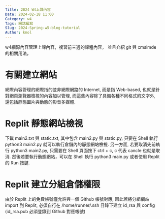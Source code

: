 ```yaml
---
Title: 2024 W4上課內容
Date: 2024-02-18 11:00
Category: w4
Tags: 網誌編寫
Slug: 2024-Spring-w5-blog-tutorial
Author: kmol
---
```


w4網際內容管理上課內容，複習前三週的課程內容， 並且介紹 git 與 cmsimde 的相關用法。

<!-- PELICAN_END_SUMMARY -->

# 有關建立網站
網際內容管理的網際指的並非網際網路的 Internet, 而是指 Web-based, 也就是針對網頁瀏覽器檢視的內容加以管理, 而這些內容除了具備各種不同格式的文字外, 還包括靜態圖片與動態的影音多媒體.

# Replit 靜態網站檢視
下載 main2.txt 與 static.txt, 其中包含 main2.py 與 static.py, 只要在 Shell 執行 python3 main2.py 就可以執行倉儲內的靜態網站檢視. 另一方面, 若要取消先前執行 python3 main2.py, 只需要在 Shell 頁面按下 ctrl + c, c 代表 cancle 也就是取消. 然後若要執行動態網站，可以在 Shell 執行 python3 main.py 或者使用 Replit 的 Run 按鍵.

# Replit 建立分組倉儲權限
由於 Replit 上的免費帳號僅允許與一個 Github 帳號對應, 因此若將分組網站 import 到 Replit, 必須自行在 /home/runner/.ssh 目錄下建立 id_rsa 與 config (id_rsa.pub 必須登錄到 Github 對應帳號)
